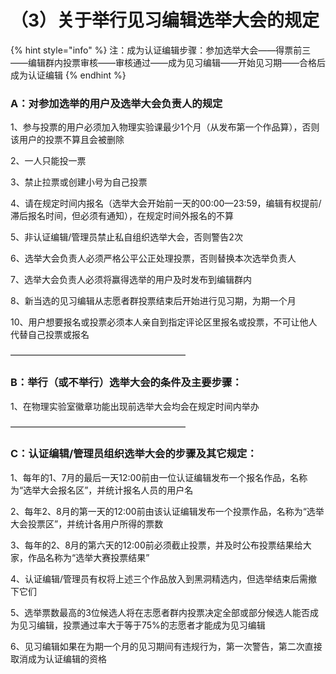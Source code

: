 # （3）关于举行见习编辑选举大会的规定

{% hint style="info" %}
注：成为认证编辑步骤：参加选举大会——得票前三——编辑群内投票审核——审核通过——成为见习编辑——开始见习期——合格后成为认证编辑
{% endhint %}

### A：对参加选举的用户及选举大会负责人的规定

1、参与投票的用户必须加入物理实验课最少1个月（从发布第一个作品算），否则该用户的投票不算且会被删除

2、一人只能投一票

3、禁止拉票或创建小号为自己投票

4、请在规定时间内报名（选举大会开始前一天的00:00—23:59，编辑有权提前/滞后报名时间，但必须有通知），在规定时间外报名的不算

5、非认证编辑/管理员禁止私自组织选举大会，否则警告2次

6、选举大会负责人必须严格公平公正处理投票，否则替换本次选举负责人

7、选举大会负责人必须将赢得选举的用户及时发布到编辑群内

8、新当选的见习编辑从志愿者群投票结束后开始进行见习期，为期一个月

10、用户想要报名或投票必须本人亲自到指定评论区里报名或投票，不可让他人代替自己投票或报名

————————————————————

### B：举行（或不举行）选举大会的条件及主要步骤：

1、在物理实验室徽章功能出现前选举大会均会在规定时间内举办

————————————————————

### C：认证编辑/管理员组织选举大会的步骤及其它规定：

1、每年的1、7月的最后一天12:00前由一位认证编辑发布一个报名作品，名称为“选举大会报名区”，并统计报名人员的用户名

2、每年2、8月的第一天的12:00前由该认证编辑发布一个投票作品，名称为“选举大会投票区”，并统计各用户所得的票数

3、每年的2、8月的第六天的12:00前必须截止投票，并及时公布投票结果给大家，作品名称为“选举大赛投票结果”

4、认证编辑/管理员有权将上述三个作品放入到黑洞精选内，但选举结束后需撤下它们

5、选举票数最高的3位候选人将在志愿者群内投票决定全部或部分候选人能否成为见习编辑，投票通过率大于等于75%的志愿者才能成为见习编辑

6、见习编辑如果在为期一个月的见习期间有违规行为，第一次警告，第二次直接取消成为认证编辑的资格
